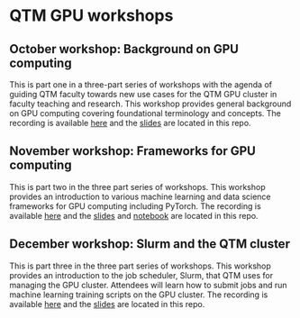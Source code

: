 # QTM GPU workshops

## October workshop: Background on GPU computing 
This is part one in a three-part series of workshops with the agenda of guiding QTM faculty towards new use cases for the QTM GPU cluster in faculty teaching and research. This workshop provides general background on GPU computing covering foundational terminology and concepts. 
The recording is available [here](https://emory-my.sharepoint.com/:v:/g/personal/jajaco3_emory_edu/ERBfG7ZQWmxItawDDzfo6a4BD5ldCD6YMq8M6x-lnIV-mQ?e=2Z0XYc) and the [slides](./workshop1slides-GPU-computing-background.pdf) are located in this repo.

## November workshop: Frameworks for GPU computing
This is part two in the three part series of workshops. This workshop provides an introduction to various machine learning and data science frameworks for GPU computing including PyTorch. The recording is available [here](https://emory-my.sharepoint.com/:v:/g/personal/jajaco3_emory_edu/EW8JeItwymVKgbS1X9MrbW4BDvud6rUEfe8SWi27N5v_gA?e=CnvMb5) and the [slides](./workshop2slides-GPU-computing-frameworks.pdf) and [notebook](./matrix-multiply-compared.ipynb) are located in this repo.



## December workshop: Slurm and the QTM cluster
This is part three in the three part series of workshops. This workshop provides an introduction to the job scheduler, Slurm, that QTM uses for managing the GPU cluster. Attendees will learn how to submit jobs and run machine learning training scripts on the GPU cluster. The recording is available [here](https://emory-my.sharepoint.com/:v:/g/personal/jajaco3_emory_edu/EYe_tZOccQ9EsDtVTSVeMtkB-PPszK2fSTLiy9WZJX22Kw) and the [slides](./workshop2slides-job-scheduler.pdf) are located in this repo.
